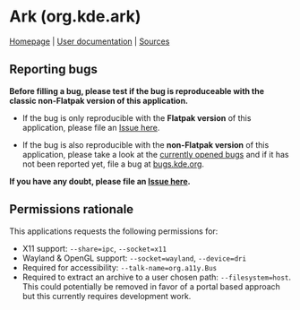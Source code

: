 # Ark (org.kde.ark)

[Homepage](https://kde.org/applications/utilities/ark/) |
[User documentation](https://docs.kde.org/stable5/en/kdeutils/ark/index.html) |
[Sources](https://invent.kde.org/utilities/ark)

## Reporting bugs

**Before filling a bug, please test if the bug is reproduceable with the
classic non-Flatpak version of this application.**

- If the bug is only reproducible with the **Flatpak version** of this
  application, please file an [Issue here][issue].

- If the bug is also reproducible with the **non-Flatpak version** of this
  application, please take a look at the [currently opened bugs][bugs] and if
  it has not been reported yet, file a bug at
  [bugs.kde.org](https://bugs.kde.org).

**If you have any doubt, please file an [Issue here][issue].**

## Permissions rationale

This applications requests the following permissions for:

- X11 support: `--share=ipc`, `--socket=x11`
- Wayland & OpenGL support: `--socket=wayland`, `--device=dri`
- Required for accessibility: `--talk-name=org.a11y.Bus`
- Required to extract an archive to a user chosen path: `--filesystem=host`.
  This could potentially be removed in favor of a portal based approach but
  this currently requires development work.

[issue]: https://github.com/flathub/org.kde.ark/issues/new
[bugs]: https://bugs.kde.org/buglist.cgi?bug_status=UNCONFIRMED&bug_status=CONFIRMED&bug_status=ASSIGNED&bug_status=REOPENED&product=ark&query_format=advanced
